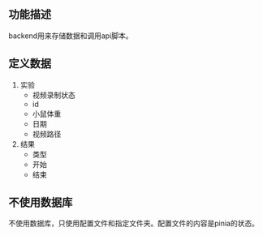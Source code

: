 ## 功能描述
backend用来存储数据和调用api脚本。

## 定义数据
1. 实验
	- 视频录制状态
	- id
	- 小鼠体重
	- 日期
	- 视频路径
2. 结果
	- 类型
	- 开始
	- 结束
## 不使用数据库
不使用数据库，只使用配置文件和指定文件夹。配置文件的内容是pinia的状态。
